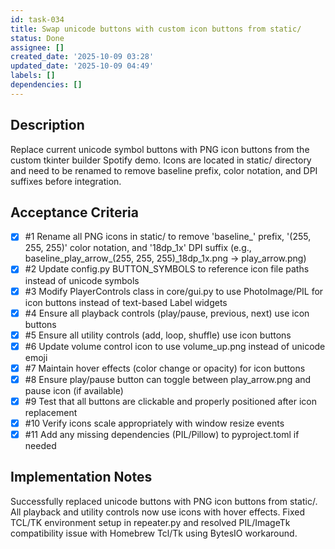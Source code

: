 ```yaml
---
id: task-034
title: Swap unicode buttons with custom icon buttons from static/
status: Done
assignee: []
created_date: '2025-10-09 03:28'
updated_date: '2025-10-09 04:49'
labels: []
dependencies: []
---
```


## Description

Replace current unicode symbol buttons with PNG icon buttons from the custom tkinter builder Spotify demo. Icons are located in static/ directory and need to be renamed to remove baseline prefix, color notation, and DPI suffixes before integration.

## Acceptance Criteria
<!-- AC:BEGIN -->
- [x] #1 Rename all PNG icons in static/ to remove 'baseline_' prefix, '(255, 255, 255)' color notation, and '18dp_1x' DPI suffix (e.g., baseline_play_arrow_(255, 255, 255)_18dp_1x.png → play_arrow.png)
- [x] #2 Update config.py BUTTON_SYMBOLS to reference icon file paths instead of unicode symbols
- [x] #3 Modify PlayerControls class in core/gui.py to use PhotoImage/PIL for icon buttons instead of text-based Label widgets
- [x] #4 Ensure all playback controls (play/pause, previous, next) use icon buttons
- [x] #5 Ensure all utility controls (add, loop, shuffle) use icon buttons
- [x] #6 Update volume control icon to use volume_up.png instead of unicode emoji
- [x] #7 Maintain hover effects (color change or opacity) for icon buttons
- [x] #8 Ensure play/pause button can toggle between play_arrow.png and pause icon (if available)
- [x] #9 Test that all buttons are clickable and properly positioned after icon replacement
- [x] #10 Verify icons scale appropriately with window resize events
- [x] #11 Add any missing dependencies (PIL/Pillow) to pyproject.toml if needed
<!-- AC:END -->


## Implementation Notes

Successfully replaced unicode buttons with PNG icon buttons from static/. All playback and utility controls now use icons with hover effects. Fixed TCL/TK environment setup in repeater.py and resolved PIL/ImageTk compatibility issue with Homebrew Tcl/Tk using BytesIO workaround.
